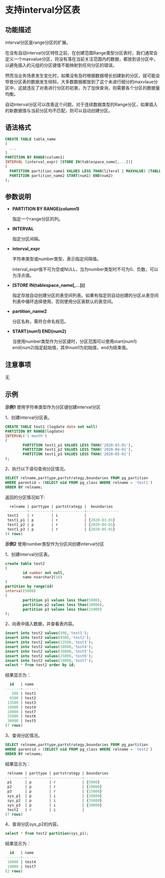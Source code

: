 # 支持interval分区表

## **功能描述**

interval分区是range分区的扩展。

在没有自动interval分区特性之前，在创建范围Range类型分区表时，我们通常会定义一个maxvalue分区，将没有落在当前关注范围内的数据，都放到该分区中，以避免插入的元组的分区键值不能映射到任何分区的错误。

然而当业务场景发生变化时，如果没有及时根据数据增长创建新的分区，就可能会导致分区表的数据发生倾斜，大多数数据都放到了这个未进行细分的maxvlaue分区中，这就违反了对表进行分区的初衷，为了加快查询，则需要各个分区的数据量均衡。

自动interval分区可以改善这个问题，对于连续数据类型的Range分区，如果插入的新数据值与当前分区均不匹配，则可以自动创建分区。

## **语法格式**

```sql
CREATE TABLE table_name
(
  ...
)
PARTITION BY RANGE(column1)
INTERVAL (interval_expr) [STORE IN(tablespace_name[,...])]
(
  PARTITION partition_name1 VALUES LESS THAN(literal | MAXVALUE) [TABLESPACE tablespace1],
  PARTITION partition_name2 START(num1) END(num2)
);
```

## **参数说明**

- **PARTITION BY RANGE(column1)**

  指定一个range分区的列。

- **INTERVAL**

  指定分区间隔。

- **interval_expr**

  字符串类型或number类型，表示指定间隔值。

  interval_expr值不可为空或NULL，当为number类型时不可为0、负数，可以为浮点值。

- **[STORE IN(tablespace_name[,...])]**

  指定存放自动创建分区的表空间列表。如果有指定则自动创建的分区从表空间列表中循环选择使用，否则使用分区表默认的表空间。

- **partition_name2**

  分区名称，需符合命名规范。

- **START(num1) END(num2)**

  当使用number类型作为分区键时，分区范围可以使用start(num1) end(num2)指定起始值，其中num1为初始值，end为结束值。

## **注意事项**

无

## **示例**

**示例1** 使用字符串类型作为分区键创建interval分区

1、创建interval分区表。

```sql
CREATE TABLE test1 (logdate date not null)
PARTITION BY RANGE(logdate)
INTERVAL('1 month')
(
        PARTITION test1_p1 VALUES LESS THAN('2020-03-01'),
        PARTITION test1_p2 VALUES LESS THAN('2020-04-01'),
        PARTITION test1_p3 VALUES LESS THAN('2020-05-01')
);
```

2、执行以下语句查询分区情况。

```sql
SELECT relname,parttype,partstrategy,boundaries FROM pg_partition 
WHERE parentid = (SELECT oid FROM pg_class WHERE relname = 'test1')
ORDER BY relname;
```

返回的分区情况如下:

```sql
  relname | parttype | partstrategy |  boundaries
----------+----------+--------------+---------------
 test1    | r        | i            |
 test1_p1 | p        | r            | {2020-03-01}
 test1_p2 | p        | r            | {2020-04-01}
 test1_p3 | p        | r            | {2020-05-01}
(4 rows)
```

**示例2** 使用number类型作为分区间创建interval分区

1、创建interval分区表。

```sql
create table test2 
( 
        id number not null, 
        name nvarchar2(16) 
) 
partition by range(id) 
interval(5000) 
( 
        partition p1 values less than(5000), 
        partition p2 values less than(10000), 
        partition p3 values less than(15000)
); 
```

2、向表中插入数据，并查看表内容。

```sql
insert into test2 values(500,'test1'); 
insert into test2 values(9500,'test2'); 
insert into test2 values(13500,'test3');
insert into test2 values(18000,'test4');
insert into test2 values(30000,'test5');
insert into test2 values(25000,'test6'); 
insert into test2 values(19000,'test7');   
select * from test2 order by id;
```

结果显示为：

```sql
  id   | name
-------+-------
   500 | test1
  9500 | test2
 13500 | test3
 18000 | test4
 19000 | test7
 25000 | test6
 30000 | test5
(7 rows)
```

3、查询分区情况。

```sql
SELECT relname,parttype,partstrategy,boundaries FROM pg_partition 
WHERE parentid = (SELECT oid FROM pg_class WHERE relname = 'test2')
ORDER BY relname;
```

结果显示为：

```sql
 relname | parttype | partstrategy | boundaries
---------+----------+--------------+------------
 p1      | p        | r            | {5000}
 p2      | p        | r            | {10000}
 p3      | p        | r            | {15000}
 sys_p1  | p        | i            | {20000}
 sys_p2  | p        | i            | {35000}
 sys_p3  | p        | i            | {30000}
 test2   | r        | i            |
(7 rows)
```

4、查询分区sys_p2的内容。

```sql
select * from test2 partition(sys_p1);
```

结果显示为：

```sql
  id   | name
-------+-------
 18000 | test4
 19000 | test7
(2 rows)
```

